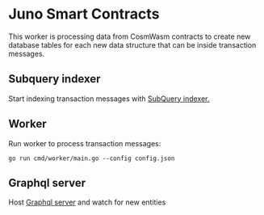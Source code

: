# Juno Smart Contracts 
This worker is processing data from CosmWasm contracts to create new database tables for each new data structure that can be inside transaction messages.

## Subquery indexer
Start indexing transaction messages with [SubQuery indexer. ](https://github.com/ogb-interchain/juno-dao-contracts/tree/juno-cosmwasm-contracts)


## Worker
Run worker to process transaction messages:
```
go run cmd/worker/main.go --config config.json
```

## Graphql server
Host [Graphql server](https://github.com/patiee/juno-contracts-indexer) and watch for new entities

